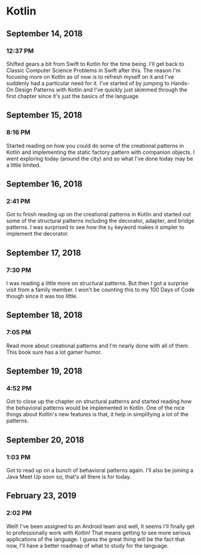 # Kotlin

## September 14, 2018

### 12:37 PM

Shifted gears a bit from Swift to Kotlin for the time being. I'll get back to Classic Computer Science Problems in Swift after this. The reason I'm focusing more on Kotlin as of now is to refresh myself on it and I've suddenly had a particular need for it. I've started of by jumping to Hands-On Design Patterns with Kotlin and I've quickly just skimmed through the first chapter since it's just the basics of the language.

## September 15, 2018

### 8:16 PM

Started reading on how you could do some of the creational patterns in Kotlin and implementing the static factory pattern with companion objects. I went exploring today (around the city) and so what I've done today may be a little limited.

## September 16, 2018

### 2:41 PM

Got to finish reading up on the creational patterns in Kotlin and started out some of the structural patterns including the decorator, adapter, and bridge patterns. I was surprised to see how the `by` keyword makes it simpler to implement the decorator.

## September 17, 2018

### 7:30 PM

I was reading a little more on structural patterns. But then I got a surprise visit from a family member. I won't be counting this to my 100 Days of Code though since it was too little.

## September 18, 2018

### 7:05 PM

Read more about creational patterns and I'm nearly done with all of them. This book sure has a lot gamer humor.

## September 19, 2018

### 4:52 PM

Got to close up the chapter on structural patterns and started reading how the behavioral patterns would be implemented in Kotlin. One of the nice things about Kotlin's new features is that, it help in simplifying a lot of the patterns.

## September 20, 2018

### 1:03 PM

Got to read up on a bunch of behavioral patterns again. I'll also be joining a Java Meet Up soon so, that's all there is for today.

## February 23, 2019

### 2:02 PM

Well! I've been assigned to an Android team and well, it seems I'll finally get to professionally work with Kotlin! That means getting to see more serious applications of the language. I guess the great thing will be the fact that now, I'll have a better roadmap of what to study for the language. 